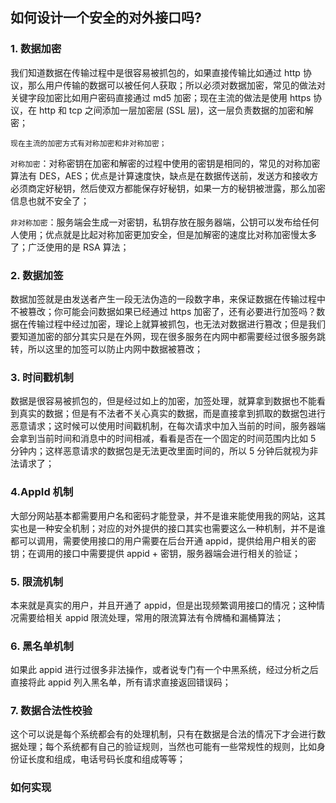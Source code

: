 ## 如何设计一个安全的对外接口吗?
### 1. 数据加密
我们知道数据在传输过程中是很容易被抓包的，如果直接传输比如通过 http 协议，那么用户传输的数据可以被任何人获取；所以必须对数据加密，常见的做法对关键字段加密比如用户密码直接通过 md5 加密；现在主流的做法是使用 https 协议，在 http 和 tcp 之间添加一层加密层 (SSL 层)，这一层负责数据的加密和解密；


`现在主流的加密方式有对称加密和非对称加密；`

`对称加密`：对称密钥在加密和解密的过程中使用的密钥是相同的，常见的对称加密算法有 DES，AES；优点是计算速度快，缺点是在数据传送前，发送方和接收方必须商定好秘钥，然后使双方都能保存好秘钥，如果一方的秘钥被泄露，那么加密信息也就不安全了；

`非对称加密`：服务端会生成一对密钥，私钥存放在服务器端，公钥可以发布给任何人使用；优点就是比起对称加密更加安全，但是加解密的速度比对称加密慢太多了；广泛使用的是 RSA 算法；



### 2. 数据加签
数据加签就是由发送者产生一段无法伪造的一段数字串，来保证数据在传输过程中不被篡改；你可能会问数据如果已经通过 https 加密了，还有必要进行加签吗？数据在传输过程中经过加密，理论上就算被抓包，也无法对数据进行篡改；但是我们要知道加密的部分其实只是在外网，现在很多服务在内网中都需要经过很多服务跳转，所以这里的加签可以防止内网中数据被篡改；


### 3. 时间戳机制
数据是很容易被抓包的，但是经过如上的加密，加签处理，就算拿到数据也不能看到真实的数据；但是有不法者不关心真实的数据，而是直接拿到抓取的数据包进行恶意请求；这时候可以使用时间戳机制，在每次请求中加入当前的时间，服务器端会拿到当前时间和消息中的时间相减，看看是否在一个固定的时间范围内比如 5 分钟内；这样恶意请求的数据包是无法更改里面时间的，所以 5 分钟后就视为非法请求了；


### 4.AppId 机制
大部分网站基本都需要用户名和密码才能登录，并不是谁来能使用我的网站，这其实也是一种安全机制；对应的对外提供的接口其实也需要这么一种机制，并不是谁都可以调用，需要使用接口的用户需要在后台开通 appid，提供给用户相关的密钥；在调用的接口中需要提供 appid + 密钥，服务器端会进行相关的验证；



### 5. 限流机制	
本来就是真实的用户，并且开通了 appid，但是出现频繁调用接口的情况；这种情况需要给相关 appid 限流处理，常用的限流算法有令牌桶和漏桶算法；


### 6. 黑名单机制
如果此 appid 进行过很多非法操作，或者说专门有一个中黑系统，经过分析之后直接将此 appid 列入黑名单，所有请求直接返回错误码；


### 7. 数据合法性校验
这个可以说是每个系统都会有的处理机制，只有在数据是合法的情况下才会进行数据处理；每个系统都有自己的验证规则，当然也可能有一些常规性的规则，比如身份证长度和组成，电话号码长度和组成等等；



### 如何实现